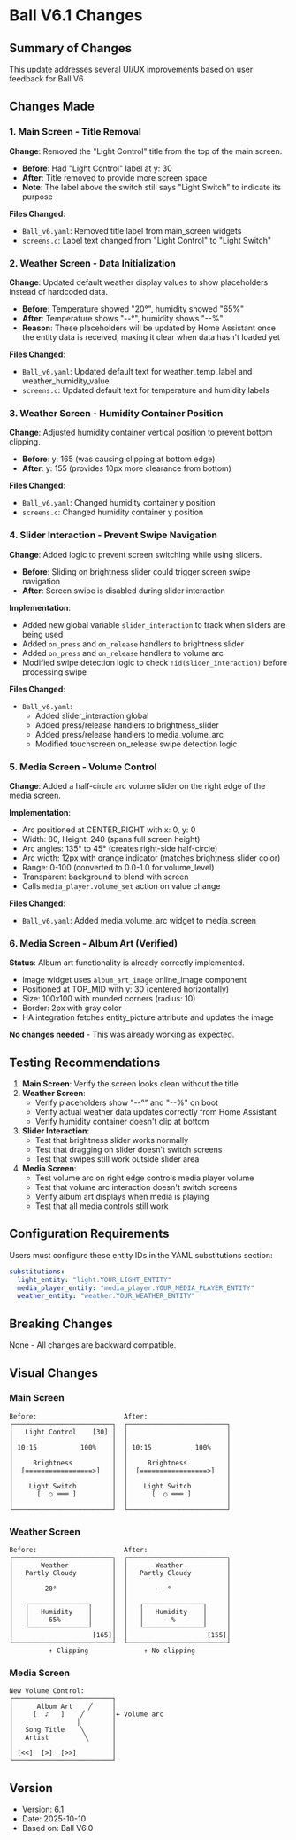 # Ball V6.1 Changes

## Summary of Changes

This update addresses several UI/UX improvements based on user feedback for Ball V6.

## Changes Made

### 1. Main Screen - Title Removal
**Change**: Removed the "Light Control" title from the top of the main screen.
- **Before**: Had "Light Control" label at y: 30
- **After**: Title removed to provide more screen space
- **Note**: The label above the switch still says "Light Switch" to indicate its purpose

**Files Changed**:
- `Ball_v6.yaml`: Removed title label from main_screen widgets
- `screens.c`: Label text changed from "Light Control" to "Light Switch"

### 2. Weather Screen - Data Initialization
**Change**: Updated default weather display values to show placeholders instead of hardcoded data.
- **Before**: Temperature showed "20°", humidity showed "65%"
- **After**: Temperature shows "--°", humidity shows "--%"
- **Reason**: These placeholders will be updated by Home Assistant once the entity data is received, making it clear when data hasn't loaded yet

**Files Changed**:
- `Ball_v6.yaml`: Updated default text for weather_temp_label and weather_humidity_value
- `screens.c`: Updated default text for temperature and humidity labels

### 3. Weather Screen - Humidity Container Position
**Change**: Adjusted humidity container vertical position to prevent bottom clipping.
- **Before**: y: 165 (was causing clipping at bottom edge)
- **After**: y: 155 (provides 10px more clearance from bottom)

**Files Changed**:
- `Ball_v6.yaml`: Changed humidity container y position
- `screens.c`: Changed humidity container y position

### 4. Slider Interaction - Prevent Swipe Navigation
**Change**: Added logic to prevent screen switching while using sliders.
- **Before**: Sliding on brightness slider could trigger screen swipe navigation
- **After**: Screen swipe is disabled during slider interaction

**Implementation**:
- Added new global variable `slider_interaction` to track when sliders are being used
- Added `on_press` and `on_release` handlers to brightness slider
- Added `on_press` and `on_release` handlers to volume arc
- Modified swipe detection logic to check `!id(slider_interaction)` before processing swipe

**Files Changed**:
- `Ball_v6.yaml`: 
  - Added slider_interaction global
  - Added press/release handlers to brightness_slider
  - Added press/release handlers to media_volume_arc
  - Modified touchscreen on_release swipe detection logic

### 5. Media Screen - Volume Control
**Change**: Added a half-circle arc volume slider on the right edge of the media screen.

**Implementation**:
- Arc positioned at CENTER_RIGHT with x: 0, y: 0
- Width: 80, Height: 240 (spans full screen height)
- Arc angles: 135° to 45° (creates right-side half-circle)
- Arc width: 12px with orange indicator (matches brightness slider color)
- Range: 0-100 (converted to 0.0-1.0 for volume_level)
- Transparent background to blend with screen
- Calls `media_player.volume_set` action on value change

**Files Changed**:
- `Ball_v6.yaml`: Added media_volume_arc widget to media_screen

### 6. Media Screen - Album Art (Verified)
**Status**: Album art functionality is already correctly implemented.
- Image widget uses `album_art_image` online_image component
- Positioned at TOP_MID with y: 30 (centered horizontally)
- Size: 100x100 with rounded corners (radius: 10)
- Border: 2px with gray color
- HA integration fetches entity_picture attribute and updates the image

**No changes needed** - This was already working as expected.

## Testing Recommendations

1. **Main Screen**: Verify the screen looks clean without the title
2. **Weather Screen**: 
   - Verify placeholders show "--°" and "--%" on boot
   - Verify actual weather data updates correctly from Home Assistant
   - Verify humidity container doesn't clip at bottom
3. **Slider Interaction**: 
   - Test that brightness slider works normally
   - Test that dragging on slider doesn't switch screens
   - Test that swipes still work outside slider area
4. **Media Screen**:
   - Test volume arc on right edge controls media player volume
   - Test that volume arc interaction doesn't switch screens
   - Verify album art displays when media is playing
   - Test that all media controls still work

## Configuration Requirements

Users must configure these entity IDs in the YAML substitutions section:
```yaml
substitutions:
  light_entity: "light.YOUR_LIGHT_ENTITY"
  media_player_entity: "media_player.YOUR_MEDIA_PLAYER_ENTITY"
  weather_entity: "weather.YOUR_WEATHER_ENTITY"
```

## Breaking Changes

None - All changes are backward compatible.

## Visual Changes

### Main Screen
```
Before:                      After:
┌─────────────────────────┐  ┌─────────────────────────┐
│   Light Control    [30] │  │                         │
│                         │  │                         │
│ 10:15           100%    │  │ 10:15           100%    │
│                         │  │                         │
│     Brightness          │  │     Brightness          │
│  [=================>]   │  │  [=================>]   │
│                         │  │                         │
│    Light Switch         │  │    Light Switch         │
│      [  ○ ═══ ]         │  │      [  ○ ═══ ]         │
│                         │  │                         │
└─────────────────────────┘  └─────────────────────────┘
```

### Weather Screen
```
Before:                      After:
┌─────────────────────────┐  ┌─────────────────────────┐
│       Weather           │  │       Weather           │
│   Partly Cloudy         │  │   Partly Cloudy         │
│                         │  │                         │
│        20°              │  │        --°              │
│                         │  │                         │
│   ┌───────────────┐     │  │   ┌───────────────┐     │
│   │   Humidity    │     │  │   │   Humidity    │     │
│   │     65%       │     │  │   │     --%       │     │
│   └───────────────┘     │  │   └───────────────┘     │
│                    [165]│  │                    [155]│
└─────────────────────────┘  └─────────────────────────┘
          ↑ Clipping              ↑ No clipping
```

### Media Screen
```
New Volume Control:
┌─────────────────────────┐
│      Album Art    ╱     │
│     [  ♪   ]    ╱       │← Volume arc
│                │        │
│   Song Title    ╲       │
│   Artist         ╲      │
│                         │
│ [<<]  [>]  [>>]         │
└─────────────────────────┘
```

## Version

- Version: 6.1
- Date: 2025-10-10
- Based on: Ball V6.0
